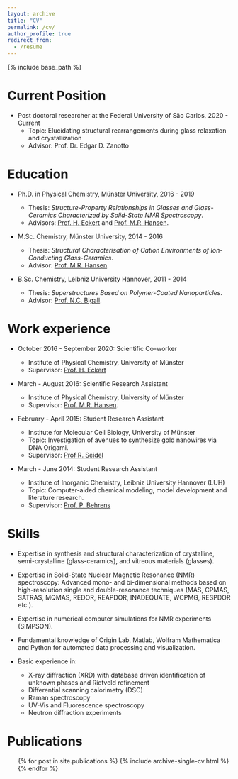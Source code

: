 ```yaml
---
layout: archive
title: "CV"
permalink: /cv/
author_profile: true
redirect_from:
  - /resume
---
```


{% include base_path %}

Current Position
======
* Post doctoral researcher at the Federal University of São Carlos, 2020 - Current
  * Topic: Elucidating structural rearrangements during glass relaxation and crystallization
  * Advisor: Prof. Dr. Edgar D. Zanotto

Education
======
* Ph.D. in Physical Chemistry, Münster University, 2016 - 2019
  * Thesis: *Structure-Property Relationships in Glasses and Glass-Ceramics Characterized by Solid-State NMR Spectroscopy*. 
  * Advisors: [Prof. H. Eckert](http://www.ifsc.usp.br/lemaf/) and [Prof. M.R. Hansen](https://www.uni-muenster.de/Chemie.pc/forschung/hansen/group/index.html).

* M.Sc. Chemistry, Münster University, 2014 - 2016
  * Thesis: *Structural Characterisation of Cation Environments of Ion-Conducting Glass-Ceramics*. 
  * Advisor: [Prof. M.R. Hansen](https://www.uni-muenster.de/Chemie.pc/forschung/hansen/group/index.html).

* B.Sc. Chemistry, Leibniz University Hannover, 2011 - 2014
  * Thesis: *Superstructures Based on Polymer-Coated Nanoparticles*. 
  * Advisor: [Prof. N.C. Bigall](https://www.pci.uni-hannover.de/en/research/research-groups/bigall-group/).


Work experience
======
* October 2016 - September 2020: Scientific Co-worker
  * Institute of Physical Chemistry, University of Münster
  * Supervisor: [Prof. H. Eckert](http://www.ifsc.usp.br/lemaf/)

* March - August 2016: Scientific Research Assistant
  * Institute of Physical Chemistry, University of Münster
  * Supervisor: [Prof. M.R. Hansen](https://www.uni-muenster.de/Chemie.pc/forschung/hansen/group/index.html).

* February - April 2015: Student Research Assistant
  * Institute for Molecular Cell Biology, University of Münster
  * Topic: Investigation of avenues to synthesize gold nanowires via DNA Origami.
  * Supervisor: [Prof R. Seidel](https://debye.physgeo.uni-leipzig.de/mbp/)

* March - June 2014: Student Research Assistant
  * Institute of Inorganic Chemistry, Leibniz University Hannover (LUH)
  * Topic: Computer-aided chemical modeling, model development and literature research.
  * Supervisor: [Prof. P. Behrens](https://www.aci.uni-hannover.de/de/forschung/forschungsschwerpunkte/ag-behrens/)

Skills
======
* Expertise in synthesis and structural characterization of crystalline, semi-crystalline (glass-ceramics), and vitreous materials (glasses).

* Expertise in Solid-State Nuclear Magnetic Resonance (NMR) spectroscopy: Advanced mono- and bi-dimensional methods based on high-resolution single and double-resonance techniques (MAS, CPMAS, SATRAS, MQMAS, REDOR, REAPDOR, INADEQUATE, WCPMG, RESPDOR etc.).

* Expertise in numerical computer simulations for NMR experiments (SIMPSON).

* Fundamental knowledge of Origin Lab, Matlab, Wolfram Mathematica and Python for automated data processing and visualization.

* Basic experience in:
  * X-ray diffraction (XRD) with database driven identification of unknown phases and Rietveld refinement
  * Differential scanning calorimetry (DSC)
  * Raman spectroscopy 
  * UV-Vis and Fluorescence spectroscopy
  * Neutron diffraction experiments

Publications
======
  <ul>{% for post in site.publications %}
    {% include archive-single-cv.html %}
  {% endfor %}</ul>
  
<!-- Talks
======
  <ul>{% for post in site.talks %}
    {% include archive-single-talk-cv.html %}
  {% endfor %}</ul>
  
Teaching
======
  <ul>{% for post in site.teaching %}
    {% include archive-single-cv.html %}
  {% endfor %}</ul> -->
  

